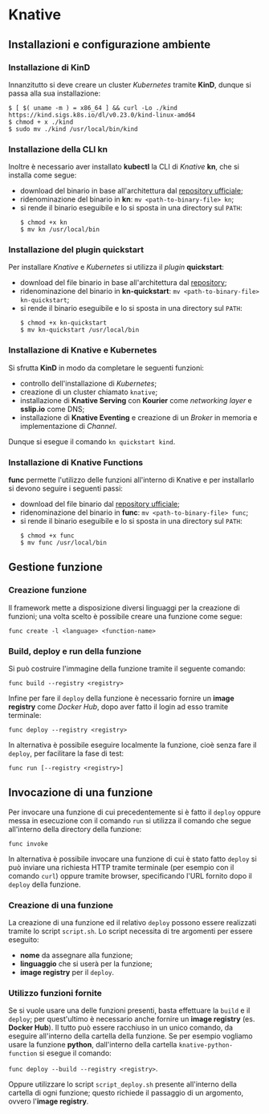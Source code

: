 # **Knative**

## Installazioni e configurazione ambiente

### Installazione di **KinD**

Innanzitutto si deve creare un cluster *Kubernetes* tramite **KinD**, dunque si passa alla sua installazione:

```
$ [ $( uname -m ) = x86_64 ] && curl -Lo ./kind https://kind.sigs.k8s.io/dl/v0.23.0/kind-linux-amd64
$ chmod + x ./kind
$ sudo mv ./kind /usr/local/bin/kind
```

### Installazione della CLI **kn**

Inoltre è necessario aver installato **kubectl**  la CLI di *Knative* **kn**, che si installa come segue:

- download del binario in base all'architettura dal [repository ufficiale](https://github.com/knative/client/releases);
- ridenominazione del binario in **kn**: `mv <path-to-binary-file> kn`;
- si rende il binario eseguibile e lo si sposta in una directory sul `PATH`:
    ```
    $ chmod +x kn
    $ mv kn /usr/local/bin
    ```

### Installazione del plugin **quickstart**

Per installare *Knative* e *Kubernetes* si utilizza il *plugin* **quickstart**:

- download del file binario in base all'architettura dal [repository](https://github.com/knative-extensions/kn-plugin-quickstart/releases);
- ridenominazione del binario in **kn-quickstart**: `mv <path-to-binary-file> kn-quickstart`;
- si rende il binario eseguibile e lo si sposta in una directory sul `PATH`:
    ```
    $ chmod +x kn-quickstart
    $ mv kn-quickstart /usr/local/bin
    ```

### Installazione di Knative e Kubernetes

Si sfrutta **KinD** in modo da completare le seguenti funzioni:

- controllo dell'installazione di *Kubernetes*;
- creazione di un cluster chiamato `knative`;
- installazione di **Knative Serving** con **Kourier** come *networking layer* e **sslip.io** come DNS;
- installazione di **Knative Eventing** e creazione di un *Broker* in memoria e implementazione di *Channel*.

Dunque si esegue il comando `kn quickstart kind`.

### Installazione di **Knative Functions**

**func** permette l'utilizzo delle funzioni all'interno di Knative e per installarlo si devono seguire i seguenti passi:

- download del file binario dal [repository ufficiale](https://github.com/knative/func/releases);
- ridenominazione del binario in **func**: `mv <path-to-binary-file> func`;
- si rende il binario eseguibile e lo si sposta in una directory sul `PATH`:
    ```
    $ chmod +x func
    $ mv func /usr/local/bin
    ```

## Gestione funzione

### Creazione funzione

Il framework mette a disposizione diversi linguaggi per la creazione di funzioni; una volta scelto è possibile creare una funzione come segue:
```
func create -l <language> <function-name>
```

### Build, deploy e run della funzione

Si può costruire l'immagine della funzione tramite il seguente comando:
```
func build --registry <registry>
```
Infine per fare il `deploy` della funzione è necessario fornire un **image registry** come *Docker Hub*, dopo aver fatto il login ad esso tramite terminale:
```
func deploy --registry <registry>
```
In alternativa è possibile eseguire localmente la funzione, cioè senza fare il `deploy`, per facilitare la fase di test:
```
func run [--registry <registry>]
```

## Invocazione di una funzione

Per invocare una funzione di cui precedentemente si è fatto il `deploy` oppure messa in esecuzione con il comando `run` si utilizza il comando che segue all'interno della directory della funzione:
```
func invoke
```
In alternativa è possibile invocare una funzione di cui è stato fatto `deploy` si può inviare una richiesta HTTP tramite terminale (per esempio con il comando `curl`) oppure tramite browser, specificando l'URL fornito dopo il `deploy` della funzione.

### Creazione di una funzione

La creazione di una funzione ed il relativo `deploy` possono essere realizzati tramite lo script `script.sh`. Lo script necessita di tre argomenti per essere eseguito:

- **nome** da assegnare alla funzione;
- **linguaggio** che si userà per la funzione;
- **image registry** per il `deploy`.

### Utilizzo funzioni fornite

Se si vuole usare una delle funzioni presenti, basta effettuare la `build` e il `deploy`; per quest'ultimo è necessario anche fornire un **image registry** (es. **Docker Hub**). Il tutto può essere racchiuso in un unico comando, da eseguire all'interno della cartella della funzione. Se per esempio vogliamo usare la funzione **python**, dall'interno della cartella `knative-python-function` si esegue il comando:

`func deploy --build --registry <registry>`.

Oppure utilizzare lo script `script_deploy.sh` presente all'interno della cartella di ogni funzione; questo richiede il passaggio di un argomento, ovvero l'**image registry**.
